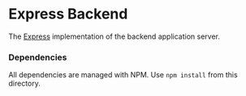 # Express Backend

The [Express](https://expressjs.com/) implementation of the backend application server.

### Dependencies
All dependencies are managed with NPM. Use ```npm install``` from this directory.
